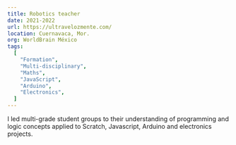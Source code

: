 ```yaml
---
title: Robotics teacher
date: 2021-2022
url: https://ultravelozmente.com/
location: Cuernavaca, Mor.
org: WorldBrain México
tags:
  [
    "Formation",
    "Multi-disciplinary",
    "Maths",
    "JavaScript",
    "Arduino",
    "Electronics",
  ]
---
```


I led multi-grade student groups to their understanding of programming and logic concepts applied to Scratch, Javascript, Arduino and electronics projects.
